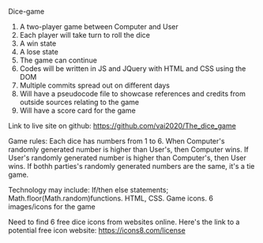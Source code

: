 Dice-game

1) A two-player game between Computer and User
2) Each player will take turn to roll the dice
3) A win state
4) A lose state
5) The game can continue
6) Codes will be written in JS and JQuery with HTML and CSS using the DOM
7) Multiple commits spread out on different days
8) Will have a pseudocode file to showcase references and credits from outside 
   sources relating to the game
9) Will have a score card for the game

Link to live site on github: https://github.com/vai2020/The_dice_game

Game rules: Each dice has numbers from 1 to 6. When Computer's randomly generated number is higher than User's, then Computer wins. If User's randomly generated number is higher than Computer's, then User wins. 
If bothh parties's randomly generated numbers are the same, it's a tie game.

Technology may include: If/then else statements; Math.floor(Math.random)functions. HTML, CSS. Game icons. 
6 images/icons for the game

Need to find 6 free dice icons from websites online. 
Here's the link to a potential free icon website: https://icons8.com/license


